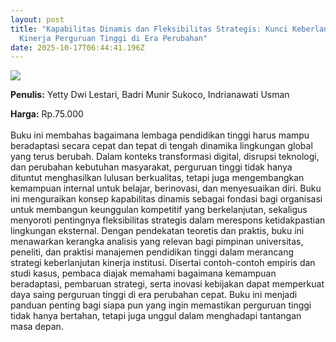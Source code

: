 ```yaml
---
layout: post
title: "Kapabilitas Dinamis dan Fleksibilitas Strategis: Kunci Keberlanjutan
  Kinerja Perguruan Tinggi di Era Perubahan"
date: 2025-10-17T06:44:41.196Z
---
```

![](/images/uploads/isbn_kapabilitas-dinamis-dan-fleksibilitas-strategis.jpg)

**P﻿enulis:** Yetty Dwi Lestari, Badri Munir Sukoco, Indrianawati Usman

**Harga:** Rp.75.000\
\
Buku ini membahas bagaimana lembaga pendidikan tinggi harus mampu beradaptasi secara cepat dan tepat di tengah dinamika lingkungan global yang terus berubah. Dalam konteks transformasi digital, disrupsi teknologi, dan perubahan kebutuhan masyarakat, perguruan tinggi tidak hanya dituntut menghasilkan lulusan berkualitas, tetapi juga mengembangkan kemampuan internal untuk belajar, berinovasi, dan menyesuaikan diri. Buku ini menguraikan konsep kapabilitas dinamis sebagai fondasi bagi organisasi untuk membangun keunggulan kompetitif yang berkelanjutan, sekaligus menyoroti pentingnya fleksibilitas strategis dalam merespons ketidakpastian lingkungan eksternal.
	Dengan pendekatan teoretis dan praktis, buku ini menawarkan kerangka analisis yang relevan bagi pimpinan universitas, peneliti, dan praktisi manajemen pendidikan tinggi dalam merancang strategi keberlanjutan kinerja institusi. Disertai contoh-contoh empiris dan studi kasus, pembaca diajak memahami bagaimana kemampuan beradaptasi, pembaruan strategi, serta inovasi kebijakan dapat memperkuat daya saing perguruan tinggi di era perubahan cepat. Buku ini menjadi panduan penting bagi siapa pun yang ingin memastikan perguruan tinggi tidak hanya bertahan, tetapi juga unggul dalam menghadapi tantangan masa depan.
